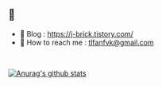 
<!-- [![Website](https://img.shields.io/website?label=codeSTACKr.com&style=for-the-badge&url=https%3A%2F%2Fcodestackr.com)](https://codestackr.com)
[![Twitter Follow](https://img.shields.io/twitter/follow/codeSTACKr?color=1DA1F2&logo=twitter&style=for-the-badge)](https://twitter.com/intent/follow?original_referer=https%3A%2F%2Fgithub.com%2FcodeSTACKr&screen_name=codeSTACKr) -->

##  👋

<!-- - 🌱 I’m currently learning spring-boot, jpa, REST API -->
- 📝 Blog : https://j-brick.tistory.com/
- :e-mail: How to reach me : tlfanfvk@gmail.com


<br />

[![Anurag's github stats](https://github-readme-stats.vercel.app/api?username=brick0123&include_all_commitse=true&&count_private=true&show_icons=true&theme=algolia)](https://github.com/anuraghazra/github-readme-stats)


<!--
**brick0123/brick0123** is a ✨ _special_ ✨ repository because its `README.md` (this file) appears on your GitHub profile.

Here are some ideas to get you started:

- 🔭 I’m currently working on ...
- 🌱 I’m currently learning ...
- 👯 I’m looking to collaborate on ...
- 🤔 I’m looking for help with ...
- 💬 Ask me about ...
- 📫 How to reach me: ...
- 😄 Pronouns: ...
- ⚡ Fun fact: ...
-->
